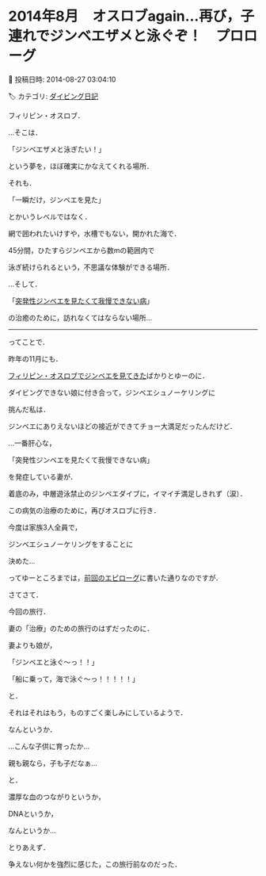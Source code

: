 # 2014年8月　オスロブagain…再び，子連れでジンベエザメと泳ぐぞ！　プロローグ

📅 投稿日時: 2014-08-27 03:04:10

🏷️ カテゴリ: [ダイビング日記](ce3a7a8d424d112fce83ee85c81a0e344.md)

フィリピン・オスロブ．


…そこは．


「ジンベエザメと泳ぎたい！」


という夢を，ほぼ確実にかなえてくれる場所．





それも．


「一瞬だけ，ジンベエを見た」


とかいうレベルではなく．





網で囲われたいけすや，水槽でもない，開かれた海で．


45分間，ひたすらジンベエから数mの範囲内で


泳ぎ続けられるという，不思議な体験ができる場所．





…そして．


「[突発性ジンベエを見たくて我慢できない病](ed709e496d6a37902cc6a2452f2475c2e.md)」


の治癒のために，訪れなくてはならない場所…





----


ってことで．


昨年の11月にも．


[フィリピン・オスロブでジンベエを見てきた](ed93330f6f9f06b076e4e348661368854.md)ばかりとゆーのに．





ダイビングできない娘に付き合って，ジンベエシュノーケリングに


挑んだ私は．


ジンベエにありえないほどの接近ができてチョー大満足だったんだけど．





…一番肝心な，


「突発性ジンベエを見たくて我慢できない病」


を発症している妻が．


着底のみ，中層遊泳禁止のジンベエダイブに，イマイチ満足しきれず（涙）．





この病気の治療のために，再びオスロブに行き．


今度は家族3人全員で，


ジンベエシュノーケリングをすることに


決めた…


ってゆーところまでは，[前回のエピローグ](e8adff416a03da3fb4fac79bbac6ce4b8.md)に書いた通りなのですが．





さてさて．


今回の旅行．


妻の「治療」のための旅行のはずだったのに．


妻よりも娘が，


「ジンベエと泳ぐ～っ！！」


「船に乗って，海で泳ぐ～っ！！！！！」


と．


それはそれはもう，ものすごく楽しみにしているようで．





なんというか．


…こんな子供に育ったか…


親も親なら，子も子だなぁ…


と．


濃厚な血のつながりというか，


DNAというか，


なんというか…


とりあえず．


争えない何かを強烈に感じた，この旅行前なのだった．
